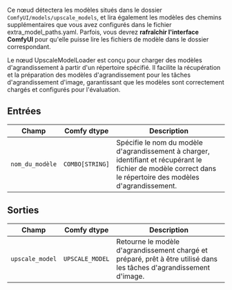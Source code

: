 Ce nœud détectera les modèles situés dans le dossier `ComfyUI/models/upscale_models`,
et lira également les modèles des chemins supplémentaires que vous avez configurés dans le fichier extra_model_paths.yaml.
Parfois, vous devrez **rafraîchir l'interface ComfyUI** pour qu'elle puisse lire les fichiers de modèle dans le dossier correspondant.

Le nœud UpscaleModelLoader est conçu pour charger des modèles d'agrandissement à partir d'un répertoire spécifié. Il facilite la récupération et la préparation des modèles d'agrandissement pour les tâches d'agrandissement d'image, garantissant que les modèles sont correctement chargés et configurés pour l'évaluation.

## Entrées

| Champ          | Comfy dtype       | Description                                                                       |
|----------------|-------------------|-----------------------------------------------------------------------------------|
| `nom_du_modèle`   | `COMBO[STRING]`    | Spécifie le nom du modèle d'agrandissement à charger, identifiant et récupérant le fichier de modèle correct dans le répertoire des modèles d'agrandissement. |

## Sorties

| Champ            | Comfy dtype         | Description                                                              |
|-------------------|---------------------|--------------------------------------------------------------------------|
| `upscale_model`  | `UPSCALE_MODEL`     | Retourne le modèle d'agrandissement chargé et préparé, prêt à être utilisé dans les tâches d'agrandissement d'image. |
